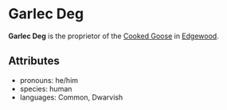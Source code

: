 # Garlec Deg

**Garlec Deg** is the proprietor of the [Cooked Goose](../../edgewood/cooked-goose) in [Edgewood](../../edgewood).

## Attributes

- pronouns: he/him
- species: human
- languages: Common, Dwarvish
